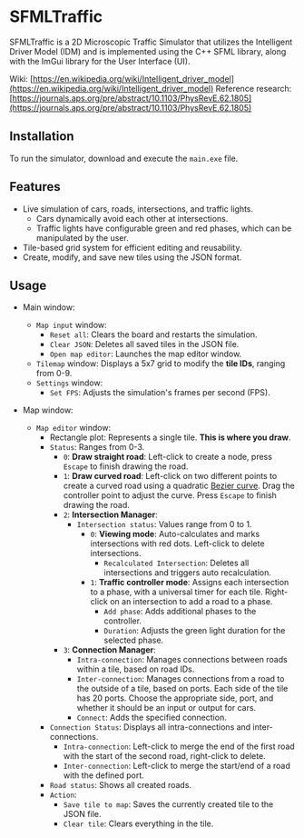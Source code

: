 
# SFMLTraffic

SFMLTraffic is a 2D Microscopic Traffic Simulator that utilizes the Intelligent Driver Model (IDM) and is implemented using the C++ SFML library, along with the ImGui library for the User Interface (UI).

Wiki: [https://en.wikipedia.org/wiki/Intelligent_driver_model](https://en.wikipedia.org/wiki/Intelligent_driver_model)
Reference research: [https://journals.aps.org/pre/abstract/10.1103/PhysRevE.62.1805](https://journals.aps.org/pre/abstract/10.1103/PhysRevE.62.1805)

## Installation

To run the simulator, download and execute the `main.exe` file.

## Features

-   Live simulation of cars, roads, intersections, and traffic lights.
    -   Cars dynamically avoid each other at intersections.
    -   Traffic lights have configurable green and red phases, which can be manipulated by the user.
-   Tile-based grid system for efficient editing and reusability.
-   Create, modify, and save new tiles using the JSON format.

## Usage

-   Main window:
    
    -   `Map input` window:
        -   `Reset all`: Clears the board and restarts the simulation.
        -   `Clear JSON`: Deletes all saved tiles in the JSON file.
        -   `Open map editor`: Launches the map editor window.
    -   `Tilemap` window: Displays a 5x7 grid to modify the **tile IDs**, ranging from 0-9.
    -   `Settings` window:
        -   `Set FPS`: Adjusts the simulation's frames per second (FPS).
-   Map window:
    
    -   `Map editor` window:
        -   Rectangle plot: Represents a single tile. **This is where you draw**.
        -   `Status`: Ranges from 0-3.
            -   `0`: **Draw straight road**: Left-click to create a node, press `Escape` to finish drawing the road.
            -   `1`: **Draw curved road**: Left-click on two different points to create a curved road using a quadratic [Bezier curve](https://en.wikipedia.org/wiki/B%C3%A9zier_curve). Drag the controller point to adjust the curve. Press `Escape` to finish drawing the road.
            -   `2`: **Intersection Manager**:
                -   `Intersection status`: Values range from 0 to 1.
                    -   `0`: **Viewing mode**: Auto-calculates and marks intersections with red dots. Left-click to delete intersections.
                        -   `Recalculated Intersection`: Deletes all intersections and triggers auto recalculation.
                    -   `1`: **Traffic controller mode**: Assigns each intersection to a phase, with a universal timer for each tile. Right-click on an intersection to add a road to a phase.
                        -   `Add phase`: Adds additional phases to the controller.
                        -   `Duration`: Adjusts the green light duration for the selected phase.
            -   `3`: **Connection Manager**:
                -   `Intra-connection`: Manages connections between roads within a tile, based on road IDs.
                -   `Inter-connection`: Manages connections from a road to the outside of a tile, based on ports. Each side of the tile has 20 ports. Choose the appropriate side, port, and whether it should be an input or output for cars.
                -   `Connect`: Adds the specified connection.
        -   `Connection Status`: Displays all intra-connections and inter-connections.
            -   `Intra-connection`: Left-click to merge the end of the first road with the start of the second road, right-click to delete.
            -   `Inter-connection`: Left-click to merge the start/end of a road with the defined port.
        -   `Road status`: Shows all created roads.
        -   `Action`:
            -   `Save tile to map`: Saves the currently created tile to the JSON file.
            -   `Clear tile`: Clears everything in the tile.
